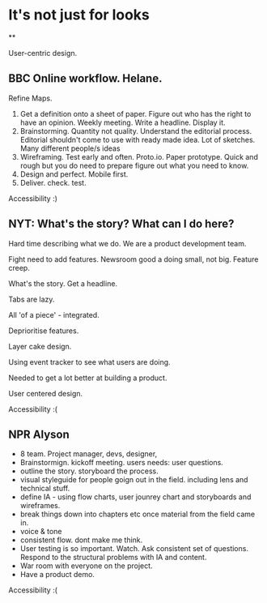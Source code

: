 # It's not just for looks
**

User-centric design.

## BBC Online workflow. Helane.
Refine Maps.

1. Get a definition onto a sheet of paper. Figure out who has the right to have an opinion. Weekly meeting. Write a headline. Display it.
2. Brainstorming. Quantity not quality. Understand the editorial process. Editorial shouldn't come to use with ready made idea. Lot of sketches. Many different people/s  ideas
3. Wireframing. Test early and often. Proto.io. Paper prototype. Quick and rough but you do need to prepare figure out what you need to know.
4. Design and perfect. Mobile first.
5.  Deliver. check. test.

Accessibility :)


## NYT: What's the story? What can I do here?

Hard time describing what we do. We are a product development team. 

Fight need to add features. Newsroom good a doing small, not big. Feature creep.

What's the story. Get a headline.

Tabs are lazy.

All 'of a piece' - integrated.

Deprioritise features.

Layer cake design.

Using event tracker to see what users are doing.

Needed to get a lot better at building a product.

User centered design.

Accessibility :(

## NPR Alyson

* 8 team. Project manager, devs, designer, 
* Brainstormign. kickoff meeting. users needs: user questions.
* outline the story. storyboard the process.
* visual styleguide for people goign out in the field. including lens and technical stuff.
* define IA - using flow charts, user jounrey chart and storyboards and wireframes.
* break things down into chapters etc once material from the field came in.
* voice & tone
* consistent flow. dont make me think.
* User testing is so important. Watch. Ask consistent set of questions. Respond to the structural problems with IA and content.
* War room with everyone on the project.
* Have a product demo.

Accessibility :(

